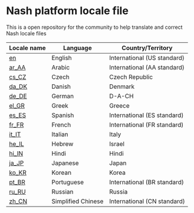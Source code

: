 # Nash platform locale file

This is a open repository for the community to help translate and correct Nash locale files

| Locale name | Language           | Country/Territory           |
|-------------|--------------------|-----------------------------|
| [en](./en.json)          | English            | International (US standard) |
| [ar_AA](./ar_AA.json)       | Arabic             | International (AA standard) |
| [cs_CZ](./cs_CZ.json)       | Czech              | Czech Republic              |
| [da_DK](./da_DK.json)       | Danish             | Denmark                     |
| [de_DE](./de_DE.json)       | German             | D-A-CH                      |
| [el_GR](./el_GR.json)       | Greek              | Greece                      |
| [es_ES](./es_ES.json)       | Spanish            | International (ES standard) |
| [fr_FR](./fr_FR.json)       | French             | International (FR standard) |
| [it_IT](./it_IT.json)       | Italian            | Italy                       |
| [he_IL](./he_IL.json)       | Hebrew             | Israel                      |
| [hi_IN](./hi_IN.json)       | Hindi              | Hindi                       |
| [ja_JP](./ja_JP.json)       | Japanese           | Japan                       |
| [ko_KR](./ko_KR.json)       | Korean             | Korea                       |
| [pt_BR](./pt_BR.json)       | Portuguese         | International (BR standard) |
| [ru_RU](./ru_RU.json)       | Russian            | Russia                      |
| [zh_CN](./zh_CN.json)       | Simplified Chinese | International (CN standard) |